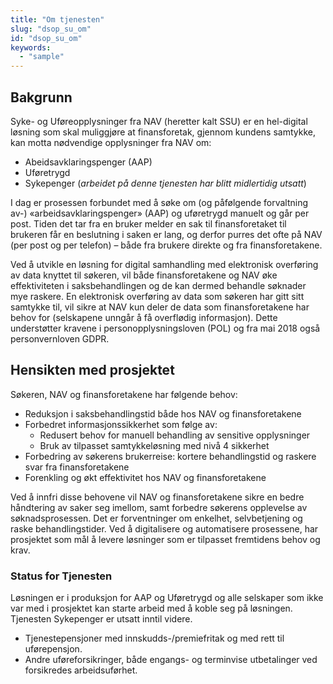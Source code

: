```yaml
---
title: "Om tjenesten"
slug: "dsop_su_om"
id: "dsop_su_om"
keywords:
  - "sample"
---
```


## Bakgrunn
Syke- og Uføreopplysninger fra NAV (heretter kalt SSU) er en hel-digital løsning som skal muliggjøre at finansforetak, gjennom kundens samtykke, kan motta nødvendige opplysninger fra NAV om:
* Abeidsavklaringspenger (AAP)
* Uføretrygd
* Sykepenger (*arbeidet på denne tjenesten har blitt midlertidig utsatt*)

I dag er prosessen forbundet med å søke om (og påfølgende forvaltning av-) «arbeidsavklaringspenger» (AAP) og uføretrygd manuelt og går per post.
Tiden det tar fra en bruker melder en sak til finansforetaket til brukeren får en beslutning i saken er lang, og derfor purres det ofte på NAV (per post og per telefon) – både fra brukere direkte og fra finansforetakene.

Ved å utvikle en løsning for digital samhandling med elektronisk overføring av data knyttet til søkeren, vil både finansforetakene og NAV øke effektiviteten i saksbehandlingen og de kan dermed behandle søknader mye raskere.
En elektronisk overføring av data som søkeren har gitt sitt samtykke til, vil sikre at NAV kun deler de data som finansforetakene har behov for (selskapene unngår å få overflødig informasjon).
Dette understøtter kravene i personopplysningsloven (POL) og fra mai 2018 også personvernloven GDPR.

## Hensikten med prosjektet
Søkeren, NAV og finansforetakene har følgende behov:

* Reduksjon i saksbehandlingstid både hos NAV og finansforetakene
* Forbedret informasjonssikkerhet som følge av:
	* Redusert behov for manuell behandling av sensitive opplysninger
	* Bruk av tilpasset samtykkeløsning med nivå 4 sikkerhet
* Forbedring av søkerens brukerreise: kortere behandlingstid og raskere svar fra finansforetakene
* Forenkling og økt effektivitet hos NAV og finansforetakene

Ved å innfri disse behovene vil NAV og finansforetakene sikre en bedre håndtering av saker seg imellom, samt forbedre søkerens opplevelse av søknadsprosessen.
Det er forventninger om enkelhet, selvbetjening og raske behandlingstider.
Ved å digitalisere og automatisere prosessene, har prosjektet som mål å levere løsninger som er tilpasset fremtidens behov og krav.

### Status for Tjenesten

Løsningen er i produksjon for AAP og Uføretrygd og alle selskaper som ikke var med i prosjektet kan starte arbeid med å koble seg på løsningen. Tjenesten Sykepenger er utsatt inntil videre.<br >
* Tjenestepensjoner med innskudds-/premiefritak og med rett til uførepensjon.<br >
* Andre uføreforsikringer, både engangs- og terminvise utbetalinger ved forsikredes arbeidsuførhet.  
